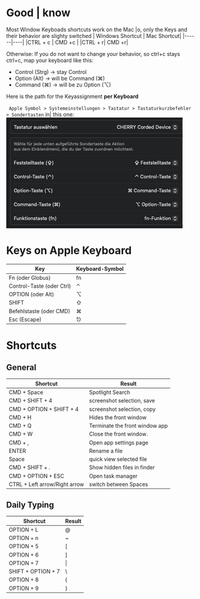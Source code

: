 # Good | know
Most Window Keyboads shortcuts work on the Mac |o, only the Keys and their behavior are slighty switched
| Windows Shortcut | Mac Shortcut|
|------|----|
|CTRL + c | CMD +c |
|CTRL + r| CMD +r|

Otherwise:
If you do not want to change your behavior, so ctrl+c stays ctrl+c, map your keyboard like this:

- Control (Strg) → stay Control
- Option (Alt) → will be Command (⌘)
- Command (⌘) → will be zu Option (⌥)

Here is the path for the Keyassignment **per Keyboard**

` Apple Symbol > Systemeinstellungen > Tastatur > Tastaturkurzbefehler > Sondertasten` in| this one:
![Tastaturbelegung](./pictures/Tastaturbelegung.png "Tastaturbelegung")


# Keys on Apple Keyboard
| Key | Keyboard-Symbol |
|------|----|
| Fn (oder Globus) | fn |
| Control-Taste (oder Ctrl) | ⌃ |
| OPTION (oder Alt) | ⌥ |
| SHIFT| ⇧|
| Befehlstaste (oder CMD) |⌘|
| Esc (Escape)| ⎋|

# Shortcuts

## General
| Shortcut        | Result |
|-----------------|--------|
| CMD + Space | Spotlight Search |‚
| CMD + SHIFT + 4 | screenshot selection, save | desk|p |
| CMD + OPTION + SHIFT + 4 | screenshot selection, copy | clipboard |
| CMD + H | Hides the front window|
| CMD + Q | Terminate the front window app| 
| CMD + W |  Close the front window. |
| CMD + , | Open app settings page |
| ENTER | Rename a file |
| Space | quick view selected file|
| CMD + SHIFT + . | Show hidden files in finder|
| CMD + OPTION + ESC | Open task manager |
| CTRL + Left arrow/Right arrow | switch between Spaces|

## Daily Typing
| Shortcut        | Result |
|-----------------|--------|
| OPTION + L |  @   |
| OPTION + n      | ~      |
| OPTION + 5      | [      |
| OPTION + 6      | ]      |
| OPTION + 7      |  \|    |
| SHIFT + OPTION + 7  | \      |
| OPTION + 8  | {    |
| OPTION + 9  |  }   |